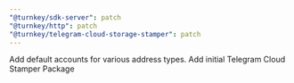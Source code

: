 ```yaml
---
"@turnkey/sdk-server": patch
"@turnkey/http": patch
"@turnkey/telegram-cloud-storage-stamper": patch
---
```


Add default accounts for various address types. Add initial Telegram Cloud Stamper Package
